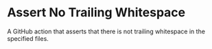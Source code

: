 # Assert No Trailing Whitespace

A GitHub action that asserts that there is not trailing whitespace in the
specified files.
